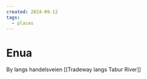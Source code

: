 ```yaml
---
created: 2024-09-12
tags:
  - places
---
```


# Enua
By langs handelsveien [[Tradeway langs Tabur River]]
